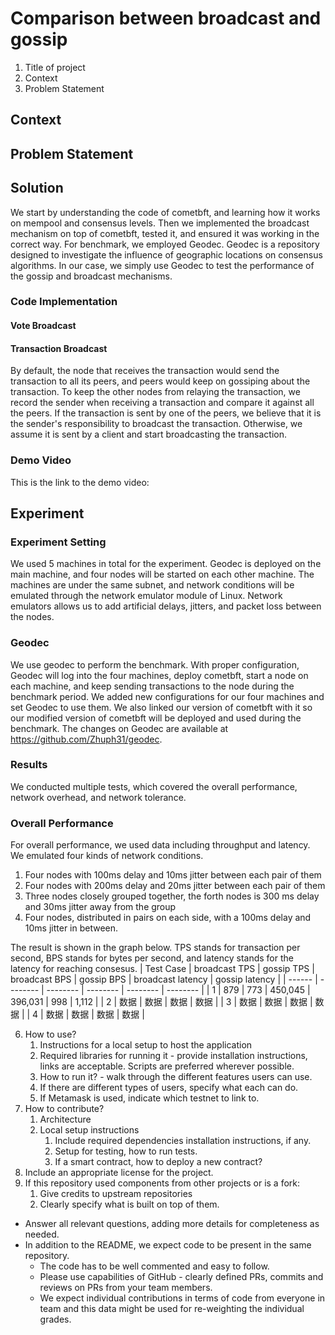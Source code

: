 # Comparison between broadcast and gossip
1. Title of project 
2. Context
3. Problem Statement
## Context
## Problem Statement
## Solution
We start by understanding the code of cometbft, and learning how it works on mempool and consensus levels. Then we implemented the broadcast mechanism on top of cometbft, tested it, and ensured it was working in the correct way.
For benchmark, we employed Geodec. Geodec is a repository designed to investigate the influence of geographic locations on consensus algorithms. In our case, we simply use Geodec to test the performance of the gossip and broadcast mechanisms.
### Code Implementation
#### Vote Broadcast
#### Transaction Broadcast
By default, the node that receives the transaction would send the transaction to all its peers, and peers would keep on gossiping about the transaction. To keep the other nodes from relaying the transaction, we record the sender when receiving a transaction and compare it against all the peers. If the transaction is sent by one of the peers, we believe that it is the sender's responsibility to broadcast the transaction. Otherwise, we assume it is sent by a client and start broadcasting the transaction.

### Demo Video
This is the link to the demo video:

## Experiment
### Experiment Setting
We used 5 machines in total for the experiment. Geodec is deployed on the main machine, and four nodes will be started on each other machine. The machines are under the same subnet, and network conditions will be emulated through the network emulator module of Linux. Network emulators allows us to add artificial delays, jitters, and packet loss between the nodes.

### Geodec
We use geodec to perform the benchmark. With proper configuration, Geodec will log into the four machines, deploy cometbft, start a node on each machine, and keep sending transactions to the node during the benchmark period. We added new configurations for our four machines and set Geodec to use them. We also linked our version of cometbft with it so our modified version of cometbft will be deployed and used during the benchmark. The changes on Geodec are available at https://github.com/Zhuph31/geodec.

### Results
We conducted multiple tests, which covered the overall performance, network overhead, and network tolerance. 
### Overall Performance
For overall performance, we used data including throughput and latency. We emulated four kinds of network conditions.
1. Four nodes with 100ms delay and 10ms jitter between each pair of them
2. Four nodes with 200ms delay and 20ms jitter between each pair of them
3. Three nodes closely grouped together, the forth nodes is 300 ms delay and 30ms jitter away from the group
4. Four nodes, distributed in pairs on each side, with a 100ms delay and 10ms jitter in between.

The result is shown in the graph below. TPS stands for transaction per second, BPS stands for bytes per second, and latency stands for the latency for reaching consesus.
| Test Case | broadcast TPS | gossip TPS | broadcast BPS | gossip BPS | broadcast latency | gossip latency |
| ------ | -------- | -------- | -------- | -------- | -------- |
| 1 | 879     | 773     | 450,045     | 396,031     | 998 | 1,112 |
| 2 | 数据     | 数据     | 数据     | 数据     |
| 3 | 数据     | 数据     | 数据     | 数据     |
| 4 | 数据     | 数据     | 数据     | 数据     |






6. How to use?
    1. Instructions for a local setup to host the application
    2. Required libraries for running it - provide installation instructions, links are acceptable. Scripts are preferred wherever possible. 
    3. How to run it? - walk through the different features users can use.
    4. If there are different types of users, specify what each can do.
    5. If Metamask is used, indicate which testnet to link to.
7. How to contribute?
    1. Architecture
    2. Local setup instructions
        1. Include required dependencies installation instructions, if any.
        2. Setup for testing, how to run tests.
        3. If a smart contract, how to deploy a new contract?
8. Include an appropriate license for the project.
9. If this repository used components from other projects or is a fork:
    1. Give credits to upstream repositories 
    2. Clearly specify what is built on top of them.
- Answer all relevant questions, adding more details for completeness as needed.
- In addition to the README, we expect code to be present in the same repository.
    - The code has to be well commented and easy to follow.
    - Please use capabilities of GitHub - clearly defined PRs, commits and reviews on PRs from your team members.
    - We expect individual contributions in terms of code from everyone in team and this data might be used for re-weighting the individual grades.
